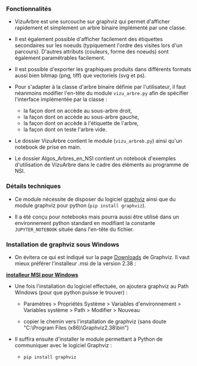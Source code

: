 ### Fonctionnalités

- VizuArbre est une surcouche sur graphviz qui permet d'afficher rapidement et simplement un arbre binaire implémenté par une classe.

- Il est également possible d'afficher facilement des étiquettes secondaires sur les noeuds (typiquement l'ordre des visites lors d'un parcours). D'autres attributs (couleurs, forme des noeuds) sont également paramétrables facilement.

- Il est possible d'exporter les graphiques produits dans différents formats aussi bien bitmap (png, tiff) que vectoriels (svg et ps).

- Pour s'adapter à la classe d'arbre binaire définie par l'utilisateur, il faut néanmoins modifier l'en-tête du module `vizu_arbre.py` afin de spécifier l'interface implémentée par la classe :
	- la façon dont on accède au sous-arbre droit,
	- la façon dont on accède au sous-arbre gauche,
	- la façon dont on accède à l'étiquette de l'arbre,
	- la façon dont on teste l'arbre vide.

- Le dossier VizuArbre contient le module (`vizu_arbreb.py`) ainsi qu'un notebook de prise en main.
	
- Le dossier Algos_Arbres_en_NSI contient un notebook d'exemples d'utilisation de VizuArbre dans le cadre des éléments au programme de NSI.	

### Détails techniques

- Ce module nécessite de disposer du logiciel [graphviz](https://graphviz.org/download/) ainsi que du module graphviz pour python (`pip install graphviz`).

- Il a été conçu pour notebooks mais pourra aussi être utilisé dans un environnement python standard en modifiant la constante `JUPYTER_NOTEBOOK` située dans l'en-tête du fichier.

### Installation de graphviz sous Windows

- On évitera ce qui est indiqué sur la page [Downloads](https://graphviz.org/download/) de Graphviz.
Il vaut mieux préférer l'installeur .msi de la version 2.38 :  

**[installeur MSI pour Windows](https://graphviz.org/download/)** 

- Une fois l'installation du logiciel effectuée, on ajoutera graphviz au Path Windows (pour que python puisse le trouver) :

	- Paramètres > Propriétés Système > Variables d'environnement > Variables système > Path > Modifier > Nouveau 
	
	- copier le chemin vers l'installation de graphviz (sans doute "C:\Program Files (x86)\Graphviz2.38\bin")
	
- Il suffira ensuite d'installer le module permettant à Python de communiquer avec le logiciel Graphviz :

	- `pip install graphviz`
